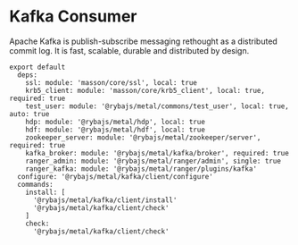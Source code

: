 
# Kafka Consumer

Apache Kafka is publish-subscribe messaging rethought as a distributed commit
log. It is fast, scalable, durable and distributed by design.

    export default
      deps:
        ssl: module: 'masson/core/ssl', local: true
        krb5_client: module: 'masson/core/krb5_client', local: true, required: true
        test_user: module: '@rybajs/metal/commons/test_user', local: true, auto: true
        hdp: module: '@rybajs/metal/hdp', local: true
        hdf: module: '@rybajs/metal/hdf', local: true
        zookeeper_server: module: '@rybajs/metal/zookeeper/server', required: true
        kafka_broker: module: '@rybajs/metal/kafka/broker', required: true
        ranger_admin: module: '@rybajs/metal/ranger/admin', single: true
        ranger_kafka: module: '@rybajs/metal/ranger/plugins/kafka'
      configure: '@rybajs/metal/kafka/client/configure'
      commands:
        install: [
          '@rybajs/metal/kafka/client/install'
          '@rybajs/metal/kafka/client/check'
        ]
        check:
          '@rybajs/metal/kafka/client/check'
